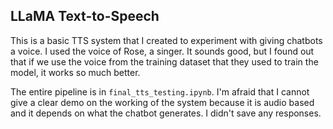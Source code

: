 ## LLaMA Text-to-Speech 

This is a basic TTS system that I created to experiment with giving chatbots a voice. I used the voice of Rose, a singer. It sounds good, but I found out that if we use the voice from the training dataset that they used to train the model, it works so much better. 

The entire pipeline is in `final_tts_testing.ipynb`. I'm afraid that I cannot give a clear demo on the working of the system because it is audio based and it depends on what the chatbot generates. I didn't save any responses. 